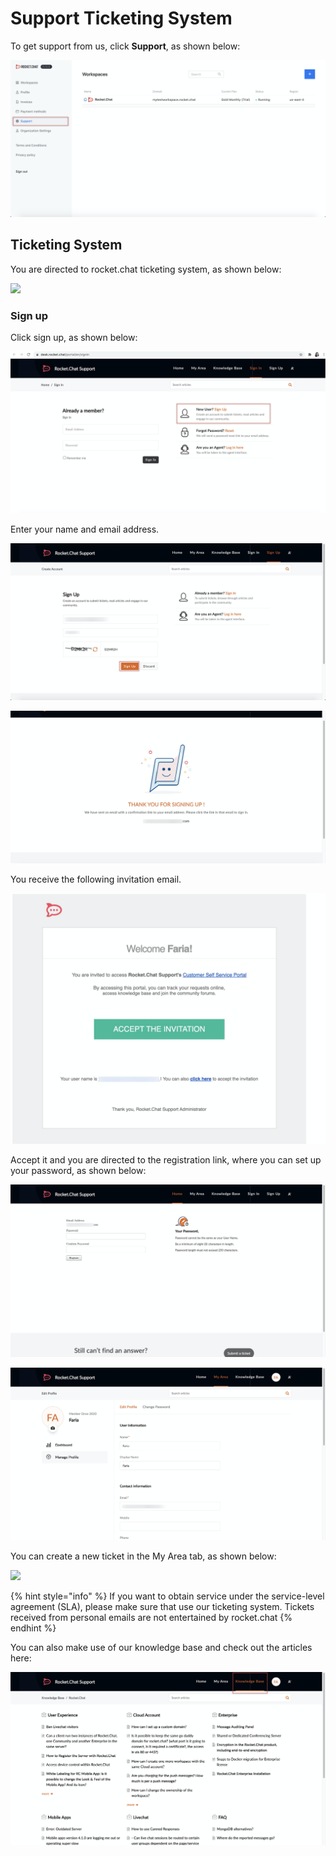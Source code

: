 # Support Ticketing System

To get support from us, click **Support**, as shown below:

![](<../../../.gitbook/assets/image (115) (2) (2) (2) (2) (2) (2) (2) (1) (2) (1) (1) (1) (1).png>)

## Ticketing System

You are directed to rocket.chat ticketing system, as shown below:

![](<../../../.gitbook/assets/image (109) (1).png>)

### Sign up

Click sign up, as shown below:

![](<../../../.gitbook/assets/image (101).png>)

Enter your name and email address.

![](<../../../.gitbook/assets/image (102).png>)

![](<../../../.gitbook/assets/image (103).png>)

You receive the following invitation email.

![](<../../../.gitbook/assets/image (104).png>)

Accept it and you are directed to the registration link, where you can set up your password, as shown below:

![](<../../../.gitbook/assets/image (105).png>)

![](<../../../.gitbook/assets/image (106).png>)

You can create a new ticket in the My Area tab, as shown below:

![](<../../../.gitbook/assets/image (107).png>)

{% hint style="info" %}
If you want to obtain service under the service-level agreement (SLA), please make sure that use our ticketing system. Tickets received from personal emails are not entertained by rocket.chat
{% endhint %}

You can also make use of our knowledge base and check out the articles here:

![](<../../../.gitbook/assets/image (108).png>)
